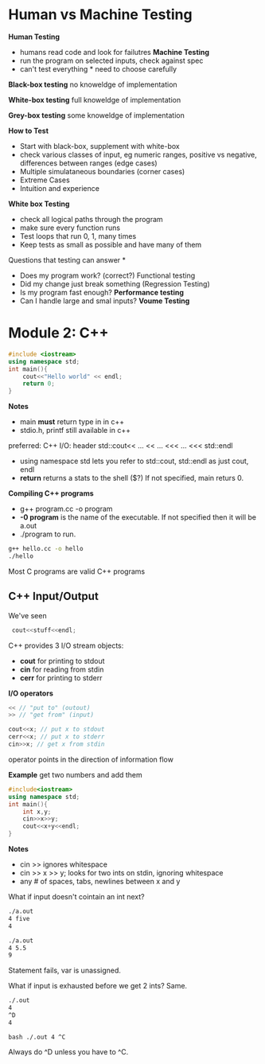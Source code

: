 Human vs Machine Testing
=
**Human Testing** 
* humans read code and look for failutres
**Machine Testing** 
* run the program on selected inputs, check against spec 
* can't test everything * need to choose carefully

**Black-box testing** no knoweldge of implementation

**White-box testing** full knoweldge of implementation

**Grey-box testing** some knoweldge of implementation

**How to Test**
* Start with black-box, supplement with white-box
* check various classes of input, eg numeric ranges, positive vs negative,
differences between ranges (edge cases)
* Multiple simulataneous boundaries (corner cases)
* Extreme Cases 
* Intuition and experience

**White box Testing**

* check all logical paths through the program
* make sure every function runs
* Test loops that run 0, 1, many times
* Keep tests as small as possible and have many of them

Questions that testing can answer
*
* Does my program work? (correct?) Functional testing
* Did my change just break something (Regression Testing)
* Is my program fast enough? **Performance testing**
* Can I handle large and smal inputs? **Voume Testing**

Module 2: C++
= 

```c++
#include <iostream>
using namespace std;
int main(){
    cout<<"Hello world" << endl;
    return 0;
}
```

**Notes**

* main **must** return type in in c++
* stdio.h, printf still available in c++

 preferred: C++ I/O: 
header <iostream>
std::cout<< ... << ... <<< ... <<< std::endl

* using namespace std lets you refer to std::cout, std::endl as just cout, endl
* **return** returns a stats to the shell ($?) If not specified, main returs 0.

**Compiling C++ programs**

* g++ program.cc -o program
* **-0 program** is the name of the executable. If not specified then it will
  be a.out
* ./program to run.

```bash
g++ hello.cc -o hello
./hello
```

Most C programs are valid C++ programs

C++ Input/Output
-

We've seen
```c++
 cout<<stuff<<endl;
```

C++ provides 3 I/O stream objects:
* **cout** for printing to stdout
* **cin** for reading from stdin
* **cerr** for printing to stderr

**I/O operators**
```c++
<< // "put to" (outout)
>> // "get from" (input)

cout<<x; // put x to stdout 
cerr<<x; // put x to stderr
cin>>x; // get x from stdin
```

operator points in the direction of information flow 

**Example** get two numbers and add them

```c++
#include<iostream>
using namespace std;
int main(){
    int x,y;
    cin>>x>>y;
    cout<<x+y<<endl;
}
```

**Notes**
* cin >> ignores whitespace
* cin >> x >> y; looks for two ints on stdin, ignoring whitespace
* any # of spaces, tabs, newlines between x and y

What if input doesn't cointain an int next?

```bash
./a.out
4 five
4
```
```bash
./a.out
4 5.5 
9
```
Statement fails, var is unassigned.

What if input is exhausted before we get 2 ints? Same.

```bash
./.out
4
^D
4
```
``bash
./.out
4
^C
``

Always do ^D unless you have to ^C.

